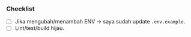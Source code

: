### Checklist
- [ ] Jika mengubah/menambah ENV → saya sudah update `.env.example`.
- [ ] Lint/test/build hijau.
